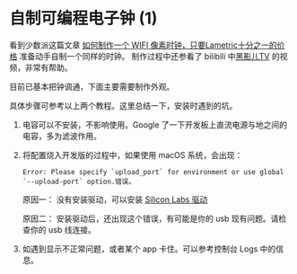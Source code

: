 # 自制可编程电子钟 (1)

 看到少数派这篇文章 [如何制作一个 WIFI 像素时钟，只要Lametric十分之一的价格](https://sspai.com/post/54225) 准备动手自制一个同样的时钟。 制作过程中还参看了 bilibili 中[黑影儿TV](https://www.bilibili.com/video/av49768953/) 的视频，非常有帮助。

目前已基本把钟调通，下面主要需要制作外观。 

具体步骤可参考以上两个教程。这里总结一下，安装时遇到的坑。

1. 电容可以不安装，不影响使用。Google 了一下开发板上直流电源与地之间的电容，多为滤波作用。

2. 将配置烧入开发版的过程中，如果使用 macOS 系统，会出现：

   ```
   Error: Please specify `upload_port` for environment or use global `--upload-port` option.错误。
   ```

   原因一： 没有安装驱动，可以安装 [Silicon Labs 驱动](http://www.silabs.com/Support%20Documents/Software/Mac_OSX_VCP_Driver.zip)

   原因二： 安装驱动后，还出现这个错误，有可能是你的 usb 现有问题。请检查你的 usb 线连接。

3. 如遇到显示不正常问题，或者某个 app 卡住。可以参考控制台 Logs 中的信息。